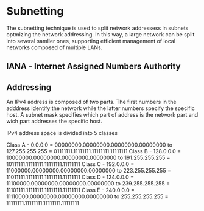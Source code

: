 # Subnetting

The subnetting technique is used to split network addressess in subnets optmizing the network addressing. In this way, a large network can be split into several samller ones, supporting efficient management of local networks composed of multiple LANs.

## IANA - Internet Assigned Numbers Authority

## Addressing

An IPv4 address is composed of two parts. The first numbers in the adddress identify the network while the latter numbers specify the specific host. A subnet mask specifies which part of address is the network part and wich part addresses the specific host. 

IPv4 address space is divided into 5 classes

Class A - 0.0.0.0   = 00000000.00000000.00000000.00000000 to 127.255.255.255 = 01111111.11111111.11111111.11111111
Class B - 128.0.0.0 = 10000000.00000000.00000000.00000000 to 191.255.255.255 = 10111111.11111111.11111111.11111111
Class C - 192.0.0.0 = 11000000.00000000.00000000.00000000 to 223.255.255.255 = 11011111.11111111.11111111.11111111
Class D - 124.0.0.0 = 11100000.00000000.00000000.00000000 to 239.255.255.255 = 11101111.11111111.11111111.11111111
Class E - 240.0.0.0 = 11110000.00000000.00000000.00000000 to 255.255.255.255 = 11111111.11111111.11111111.11111111
